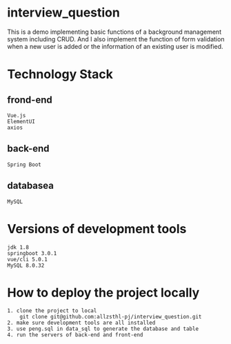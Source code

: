 # interview_question
This is a demo implementing basic functions of a background management system including CRUD. And I also implement the function of form validation
when a new user is added or the information of an existing user is modified.

# Technology Stack
## frond-end
    Vue.js
    ElementUI
    axios
## back-end
    Spring Boot
## databasea
    MySQL

# Versions of development tools
    jdk 1.8
    springboot 3.0.1
    vue/cli 5.0.1
    MySQL 8.0.32

# How to deploy the project locally
    1. clone the project to local
        git clone git@github.com:allzsthl-pj/interview_question.git
    2. make sure development tools are all installed
    3. use peng.sql in data_sql to generate the database and table
    4. run the servers of back-end and front-end